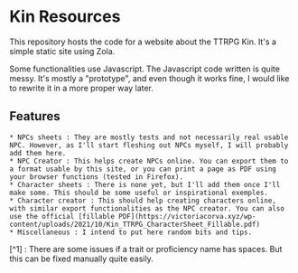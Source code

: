 # Kin Resources

This repository hosts the code for a website about the TTRPG Kin.
It's a simple static site using Zola.

Some functionalities use Javascript.
The Javascript code written is quite messy.
It's mostly a "prototype", and even though it works fine, I would like to rewrite it in a more proper way later.

## Features

	* NPCs sheets : They are mostly tests and not necessarily real usable NPC. However, as I'll start fleshing out NPCs myself, I will probably add them here.
	* NPC Creator : This helps create NPCs online. You can export them to a format usable by this site, or you can print a page as PDF using your browser functions (tested in Firefox).
	* Character sheets : There is none yet, but I'll add them once I'll make some. This should be some useful or inspirational exemples.
	* Character creator : This should help creating characters online, with similar export functionalities as the NPC creator. You can also use the official [fillable PDF](https://victoriacorva.xyz/wp-content/uploads/2021/10/Kin_TTRPG_CharacterSheet_Fillable.pdf)
	* Miscellaneous : I intend to put here random bits and tips.


[^1] : There are some issues if a trait or proficiency name has spaces. But this can be fixed manually quite easily.
